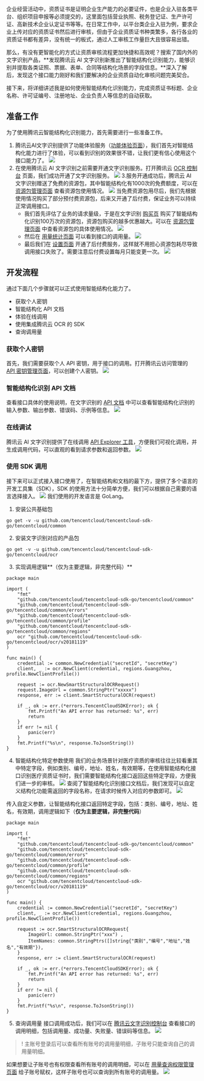 
企业经营活动中，资质证书是证明企业生产能力的必要证件，也是企业入驻各类平台、组织项目申报等必须提交的，这里面包括营业执照、税务登记证、生产许可证、高新技术企业认定证书等等。在日常工作中，以平台类企业入驻为例，要求企业上传对应的资质证书然后进行审核，但由于企业资质证书种类繁多，各行各业的资质证书都有差异，没有统一的板式，通过人工审核工作量巨大且很容易出错。




那么，有没有更智能化的方式让资质审核流程更加快捷和高效呢？搜索了国内外的文字识别产品，**发现腾讯云 AI 文字识别新推出了智能结构化识别能力，能够识别并提取各类证照、票据、表单、合同等结构化场景的字段信息。**深入了解后，发现这个接口能力刚好和我们要解决的企业资质自动化审核问题完美契合。



接下来，将详细讲述我是如何使用智能结构化识别能力，完成资质证书标题、企业名称、许可证编号、注册地址、企业负责人等信息的自动获取。



## 准备工作
为了使用腾讯云智能结构化识别能力，首先需要进行一些准备工作。
1. 腾讯云AI文字识别提供了功能体验服务（[功能体验页面](https://cloud.tencent.com/act/event/ocrdemo)），我们首先对智能结构化能力进行了体验，可以看到识别的效果很不错，让我们更有信心使用这个接口能力了。
![](https://qcloudimg.tencent-cloud.cn/raw/6126c22f283d6bf348778c504c370b20.jpg)
2. 在使用腾讯云 AI 文字识别之前需要开通文字识别服务。打开腾讯云 [OCR 控制台](https://console.cloud.tencent.com/ocr/v2/overview) 页面，我们成功开通了文字识别服务。
![](https://qcloudimg.tencent-cloud.cn/raw/54d0164f1b5210cf9ed594eb1a087ad7.png)
3.服务开通成功后，腾讯云 AI 文字识别赠送了免费的资源包，其中智能结构化有1000次的免费额度，可以在 [资源包管理页面](https://console.cloud.tencent.com/ocr/packagemanage) 查看资源包使用情况。
![](https://qcloudimg.tencent-cloud.cn/raw/c1d9ef505513aa8a9bc67eaeb183c821.png)
当免费资源包用尽后，我们先根据使用情况购买了部分预付费资源包，后来又开通了后付费，保证业务可以持续正常调用接口。
	- 我们首先评估了业务的请求量级，于是在文字识别 [购买页](https://buy.cloud.tencent.com/iai_ocr) 购买了智能结构化识别100万次的资源包，资源包购买的越多优惠越大。可以在 [资源包管理页面](https://console.cloud.tencent.com/ocr/packagemanage) 中查看资源包的具体使用情况。
![](https://qcloudimg.tencent-cloud.cn/raw/1f8662823381b2c77332b165b46eb65f.png)
	- 然后在 [用量统计页面](https://console.cloud.tencent.com/ocr/stats) 可以看到接口的调用量。
![](https://qcloudimg.tencent-cloud.cn/raw/f499bbebab37466466e80976041faa32.png)
	- 最后我们在 [设置页面](https://console.cloud.tencent.com/ocr/settings) 开通了后付费服务，这样就不用担心资源包耗尽导致调用接口失败了。需要注意后付费设置每月只能变更一次。
![](https://qcloudimg.tencent-cloud.cn/raw/6a5c4147b92b190fd6d1d1285218228b.png)



## 开发流程
通过下面几个步骤就可以正式使用智能结构化能力了。
- 获取个人密钥
- 智能结构化 API 文档
- 体验在线调用
- 使用集成腾讯云 OCR 的 SDK
- 查询调用量

### 获取个人密钥
首先，我们需要获取个人 API 密钥，用于接口的调用。打开腾讯云访问管理的 [API 密钥管理页面](https://console.cloud.tencent.com/cam/capi)，可以创建个人密钥。
![](https://qcloudimg.tencent-cloud.cn/raw/a401f2812627264212c4e165d567e98f.png)


### 智能结构化识别 API 文档
查看接口具体的使用说明，在文字识别的 [API 文档](https://cloud.tencent.com/document/product/866/60877?from=10680) 中可以查看智能结构化识别的输入参数、输出参数、错误码、示例等信息。
![](https://qcloudimg.tencent-cloud.cn/raw/a89c9e6be345094c17a972cf0d895e9c.png)

### 在线调试
腾讯云 AI 文字识别提供了在线调用 [API Explorer 工具](http://test.api.explorer.woa.com/apiexplorer/?Product=ocr&Version=2018-11-19&Action=RecognizeTravelCardOCR&SignVersion=)，方便我们可视化调用，并生成调用代码，可以直观的看到请求参数和返回参数。
![](https://qcloudimg.tencent-cloud.cn/raw/5f44b55a2a166602d66ee8a67ded7815.png)

### 使用 SDK 调用
接下来可以正式接入接口使用了，在智能结构和文档的最下方，提供了多个语言的开发工具集（SDK），SDK 的使用方法十分简单方便，我们可以根据自己需要的语言选择接入。
![](https://qcloudimg.tencent-cloud.cn/raw/8bef0e716db7cd658a3fb5cba41c2151.png)
我们使用的开发语言是 GoLang。

1. 安装公共基础包
```
go get -v -u github.com/tencentcloud/tencentcloud-sdk-go/tencentcloud/common
```
2. 安装文字识别对应的产品包
```
go get -v -u github.com/tencentcloud/tencentcloud-sdk-go/tencentcloud/ocr
```
3. 实现调用逻辑**（仅为主要逻辑，非完整代码）**
```
package main

import (
	"fmt"
	"github.com/tencentcloud/tencentcloud-sdk-go/tencentcloud/common"
	"github.com/tencentcloud/tencentcloud-sdk-go/tencentcloud/common/errors"
	"github.com/tencentcloud/tencentcloud-sdk-go/tencentcloud/common/profile"
	"github.com/tencentcloud/tencentcloud-sdk-go/tencentcloud/common/regions"
	ocr "github.com/tencentcloud/tencentcloud-sdk-go/tencentcloud/ocr/v20181119"
)

func main() {
	credential := common.NewCredential("secretId", "secretKey")
	client, _ := ocr.NewClient(credential, regions.Guangzhou, profile.NewClientProfile())

	request := ocr.NewSmartStructuralOCRRequest()
	request.ImageUrl = common.StringPtr("xxxxx")
	response, err := client.SmartStructuralOCR(request)

	if _, ok := err.(*errors.TencentCloudSDKError); ok {
		fmt.Printf("An API error has returned: %s", err)
		return
	}
	if err != nil {
		panic(err)
	}
	fmt.Printf("%s\n", response.ToJsonString())
}
```
4. 智能结构化特定参数使用
我们的业务场景针对医疗资质的审核往往比较看重其中特定字段，例如类别、编号，地址、姓名，有效期等，在使用智能结构化接口识别医疗资质证书时，我们需要智能结构化接口返回这些特定字段，方便我们进一步的审核。
![](https://qcloudimg.tencent-cloud.cn/raw/688682851a3a456d9887e5638602ce4c.jpg)
查阅了智能结构化识别接口文档后，我们发现可以自定义结构化功能需返回的字段名称，在请求时候传入对应的参数即可。
![](https://qcloudimg.tencent-cloud.cn/raw/bac025db2306885581cdec1b52bca052.png)


传入自定义参数，让智能结构化接口返回特定字段，包括：类别、编号，地址、姓名，有效期，调用逻辑如下（**仅为主要逻辑，非完整代码**）
```
package main

import (
	"fmt"
	"github.com/tencentcloud/tencentcloud-sdk-go/tencentcloud/common"
	"github.com/tencentcloud/tencentcloud-sdk-go/tencentcloud/common/errors"
	"github.com/tencentcloud/tencentcloud-sdk-go/tencentcloud/common/profile"
	"github.com/tencentcloud/tencentcloud-sdk-go/tencentcloud/common/regions"
	ocr "github.com/tencentcloud/tencentcloud-sdk-go/tencentcloud/ocr/v20181119"
)

func main() {
	credential := common.NewCredential("secretId", "secretKey")
	client, _ := ocr.NewClient(credential, regions.Guangzhou, profile.NewClientProfile())

	request := ocr.SmartStructuralOCRRequest{
		ImageUrl: common.StringPtr("xxx") ,
		ItemNames: common.StringPtrs([]string{"类别","编号","地址","姓名","有效期"}),
	}
	response, err := client.SmartStructuralOCR(request)

	if _, ok := err.(*errors.TencentCloudSDKError); ok {
		fmt.Printf("An API error has returned: %s", err)
		return
	}
	if err != nil {
		panic(err)
	}
	fmt.Printf("%s\n", response.ToJsonString())
}
```
5. 查询调用量
接口调用成功后，我们可以在 [腾讯云文字识别控制台](https://console.cloud.tencent.com/ocr/stats) 查看接口的调用明细，包括调用量、成功量、失败量、错误码等信息。
![](https://qcloudimg.tencent-cloud.cn/raw/055d1875f20195947c20bd4295d08ca0.png)
>! 主账号登录后可以查看所有账号的调用量明细，子账号只能查询自己的调用量明细。
>
如果想要让子账号也有权限查看所有账号的调用明细，可以在 [用量查询权限管理页面](https://console.cloud.tencent.com/ocr/permission) 给子账号赋权，这样子账号也可以查询到所有账号的调用量。
![](https://qcloudimg.tencent-cloud.cn/raw/9198cce1498172616675377eae5f6b32.png)




